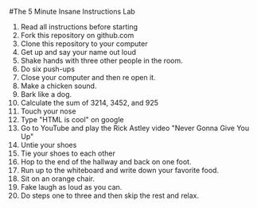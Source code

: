 #The 5 Minute Insane Instructions Lab

1. Read all instructions before starting
2. Fork this repository on github.com
3. Clone this repository to your computer
4. Get up and say your name out loud
5. Shake hands with three other people in the room.
6. Do six push-ups
7. Close your computer and then re open it.
8. Make a chicken sound.
9. Bark like a dog.
10. Calculate the sum of 3214, 3452, and 925
11. Touch your nose
12. Type "HTML is cool" on google
13. Go to YouTube and play the Rick Astley video "Never Gonna Give You Up"
14. Untie your shoes
15. Tie your shoes to each other
16. Hop to the end of the hallway and back on one foot.
17. Run up to the whiteboard and write down your favorite food.
18. Sit on an orange chair.
19. Fake laugh as loud as you can.
20. Do steps one to three and then skip the rest and relax.